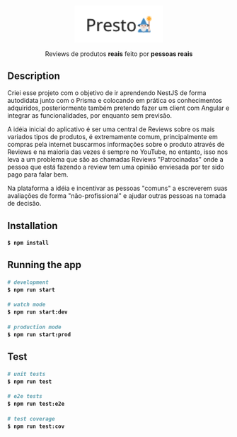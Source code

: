 <p align="center">
  <img src="./presto.svg" width="200" alt="Nest Logo" />
</p>

[circleci-image]: https://img.shields.io/circleci/build/github/nestjs/nest/master?token=abc123def456
[circleci-url]: https://circleci.com/gh/nestjs/nest

  <p align="center">Reviews de produtos <strong>reais</strong> feito por <strong>pessoas reais<strong></strong></p>
    
  <!--[![Backers on Open Collective](https://opencollective.com/nest/backers/badge.svg)](https://opencollective.com/nest#backer)
  [![Sponsors on Open Collective](https://opencollective.com/nest/sponsors/badge.svg)](https://opencollective.com/nest#sponsor)-->

<h2>Description</h2>

<p style="font-weight: lighter">Criei esse projeto com o objetivo de ir aprendendo NestJS de forma autodidata junto com o Prisma e colocando em prática os conhecimentos adquiridos, posteriormente também pretendo fazer um client com Angular e integrar as funcionalidades, por enquanto sem previsão.</p>

<p style="font-weight: lighter">A idéia inicial do aplicativo é ser uma central de Reviews sobre os mais variados tipos de produtos, é extremamente comum, principalmente em compras pela internet buscarmos informações sobre o produto através de Reviews e na maioria das vezes é sempre no YouTube, no entanto, isso nos leva a um problema que são as chamadas Reviews "Patrocinadas" onde a pessoa que está fazendo a review tem uma opinião enviesada por ter sido pago para falar bem. </p>

<p style="font-weight: lighter">Na plataforma a idéia e incentivar as pessoas "comuns" a escreverem suas avaliações de forma "não-profissional" e ajudar outras pessoas na tomada de decisão.

## Installation

```bash
$ npm install
```

## Running the app

```bash
# development
$ npm run start

# watch mode
$ npm run start:dev

# production mode
$ npm run start:prod
```

## Test

```bash
# unit tests
$ npm run test

# e2e tests
$ npm run test:e2e

# test coverage
$ npm run test:cov
```